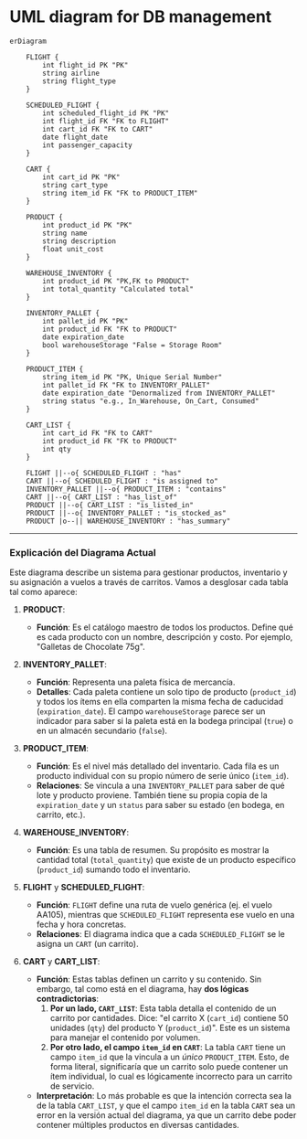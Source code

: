 # UML diagram for DB management

```mermaid
erDiagram

    FLIGHT {
        int flight_id PK "PK"
        string airline
        string flight_type
    }

    SCHEDULED_FLIGHT {
        int scheduled_flight_id PK "PK"
        int flight_id FK "FK to FLIGHT"
        int cart_id FK "FK to CART"
        date flight_date
        int passenger_capacity
    }

    CART {
        int cart_id PK "PK"
        string cart_type
        string item_id FK "FK to PRODUCT_ITEM"
    }

    PRODUCT {
        int product_id PK "PK"
        string name
        string description
        float unit_cost
    }

    WAREHOUSE_INVENTORY {
        int product_id PK "PK,FK to PRODUCT"
        int total_quantity "Calculated total"
    }

    INVENTORY_PALLET {
        int pallet_id PK "PK"
        int product_id FK "FK to PRODUCT"
        date expiration_date
        bool warehouseStorage "False = Storage Room"
    }

    PRODUCT_ITEM {
        string item_id PK "PK, Unique Serial Number"
        int pallet_id FK "FK to INVENTORY_PALLET"
        date expiration_date "Denormalized from INVENTORY_PALLET"
        string status "e.g., In_Warehouse, On_Cart, Consumed"
    }

    CART_LIST {
        int cart_id FK "FK to CART"
        int product_id FK "FK to PRODUCT"
        int qty
    }

    FLIGHT ||--o{ SCHEDULED_FLIGHT : "has"
    CART ||--o{ SCHEDULED_FLIGHT : "is assigned to"
    INVENTORY_PALLET ||--o{ PRODUCT_ITEM : "contains"
    CART ||--o{ CART_LIST : "has_list_of"
    PRODUCT ||--o{ CART_LIST : "is_listed_in"
    PRODUCT ||--o{ INVENTORY_PALLET : "is_stocked_as"
    PRODUCT |o--|| WAREHOUSE_INVENTORY : "has_summary"
```

---

### Explicación del Diagrama Actual

Este diagrama describe un sistema para gestionar productos, inventario y su asignación a vuelos a través de carritos. Vamos a desglosar cada tabla tal como aparece:

1.  **PRODUCT**:
    *   **Función**: Es el catálogo maestro de todos los productos. Define qué es cada producto con un nombre, descripción y costo. Por ejemplo, "Galletas de Chocolate 75g".

2.  **INVENTORY_PALLET**:
    *   **Función**: Representa una paleta física de mercancía.
    *   **Detalles**: Cada paleta contiene un solo tipo de producto (`product_id`) y todos los ítems en ella comparten la misma fecha de caducidad (`expiration_date`). El campo `warehouseStorage` parece ser un indicador para saber si la paleta está en la bodega principal (`true`) o en un almacén secundario (`false`).

3.  **PRODUCT_ITEM**:
    *   **Función**: Es el nivel más detallado del inventario. Cada fila es un producto individual con su propio número de serie único (`item_id`).
    *   **Relaciones**: Se vincula a una `INVENTORY_PALLET` para saber de qué lote y producto proviene. También tiene su propia copia de la `expiration_date` y un `status` para saber su estado (en bodega, en carrito, etc.).

4.  **WAREHOUSE_INVENTORY**:
    *   **Función**: Es una tabla de resumen. Su propósito es mostrar la cantidad total (`total_quantity`) que existe de un producto específico (`product_id`) sumando todo el inventario.

5.  **FLIGHT** y **SCHEDULED_FLIGHT**:
    *   **Función**: `FLIGHT` define una ruta de vuelo genérica (ej. el vuelo AA105), mientras que `SCHEDULED_FLIGHT` representa ese vuelo en una fecha y hora concretas.
    *   **Relaciones**: El diagrama indica que a cada `SCHEDULED_FLIGHT` se le asigna un `CART` (un carrito).

6.  **CART** y **CART_LIST**:
    *   **Función**: Estas tablas definen un carrito y su contenido. Sin embargo, tal como está en el diagrama, hay **dos lógicas contradictorias**:
        1.  **Por un lado, `CART_LIST`**: Esta tabla detalla el contenido de un carrito por cantidades. Dice: "el carrito X (`cart_id`) contiene 50 unidades (`qty`) del producto Y (`product_id`)". Este es un sistema para manejar el contenido por volumen.
        2.  **Por otro lado, el campo `item_id` en `CART`**: La tabla `CART` tiene un campo `item_id` que la vincula a un *único* `PRODUCT_ITEM`. Esto, de forma literal, significaría que un carrito solo puede contener un ítem individual, lo cual es lógicamente incorrecto para un carrito de servicio.
    *   **Interpretación**: Lo más probable es que la intención correcta sea la de la tabla `CART_LIST`, y que el campo `item_id` en la tabla `CART` sea un error en la versión actual del diagrama, ya que un carrito debe poder contener múltiples productos en diversas cantidades.